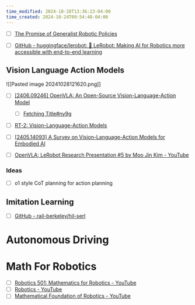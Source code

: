 ```yaml
---
time_modified: 2024-10-28T13:36:23-04:00
time_created: 2024-10-24T09:54:48-04:00
---
```


- [ ] [The Promise of Generalist Robotic Policies](https://sergeylevine.substack.com/p/the-promise-of-generalist-robotic?r=68gy5&utm_medium=ios&triedRedirect=true)
- [ ] [GitHub - huggingface/lerobot: 🤗 LeRobot: Making AI for Robotics more accessible with end-to-end learning](https://github.com/huggingface/lerobot)


## Vision Language Action Models
![[Pasted image 20241028121620.png]]

- [ ] [\[2406.09246\] OpenVLA: An Open-Source Vision-Language-Action Model](https://arxiv.org/abs/2406.09246)
	- [ ] [Fetching Title#ny9g](https://openvla.github.io/)
- [ ] [RT-2: Vision-Language-Action Models](https://robotics-transformer2.github.io/)
- [ ] [\[2405.14093\] A Survey on Vision-Language-Action Models for Embodied AI](https://arxiv.org/abs/2405.14093)
- [ ] [OpenVLA: LeRobot Research Presentation #5 by Moo Jin Kim - YouTube](https://youtu.be/-0s0v3q7mBk?si=TzOCv0p63JphansE)


### Ideas

- [ ] o1 style CoT planning for action planning 

## Imitation Learning

- [ ] [GitHub - rail-berkeley/hil-serl](https://github.com/rail-berkeley/hil-serl)





 
# Autonomous Driving





# Math For Robotics

- [ ] [Robotics 501: Mathematics for Robotics - YouTube](https://www.youtube.com/playlist?list=PLdPQZLMHRjDIzO99aE7yAtdOHSVHMXfYH)
- [ ] [Robotics - YouTube](https://www.youtube.com/playlist?list=PLZaGkBteQK3HQFSWDM7-yRQWTd86DeDIY)
- [ ] [Mathematical Foundation of Robotics - YouTube](https://www.youtube.com/playlist?list=PLFWlHcAOSQboRkC6DtxKIqXmErq0oc7S3)